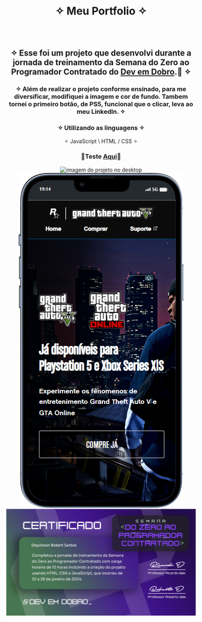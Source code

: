 <div align="center">
  
# ✧ Meu Portfolio ✧
<br> <br>

## ✧ Esse foi um projeto que desenvolvi durante a jornada de treinamento da Semana do Zero ao Programador Contratado do <a href="https://github.com/devemdobro" target="_blank">Dev em Dobro</a>.🚀 ✧

### ✧ Além de realizar o projeto conforme ensinado, para me diversificar, modifiquei a imagem e cor de fundo. Tambem tornei o primeiro botão, de PS5, funcional que o clicar, leva ao meu LinkedIn. ✧

### ✧ Utilizando as linguagens ✧
✧ JavaScript \ HTML / CSS ✧
### <p>👾Teste <a href="https://drs-illustrious-gta-v.netlify.app/">Aqui</a>👾</p>
  </div>

<div align="center" display="inline-block">
  <img  alt="imagem do projeto no desktop" src="https://github.com/DeyvissonRobert/Projeto-GTA-V/blob/main/src/img/GTA%20V%20desktop.gif">
    <br>
  <img alt="imagem do projeto no mobile" src="https://github.com/DeyvissonRobert/Projeto-GTA-V/blob/main/src/img/GTA%20V%20mobile.png">
  <img alt="Certificado" src="https://github.com/DeyvissonRobert/Projeto-GTA-V/blob/main/src/img/Dev%20Em%20Dobro.png">
</div>
